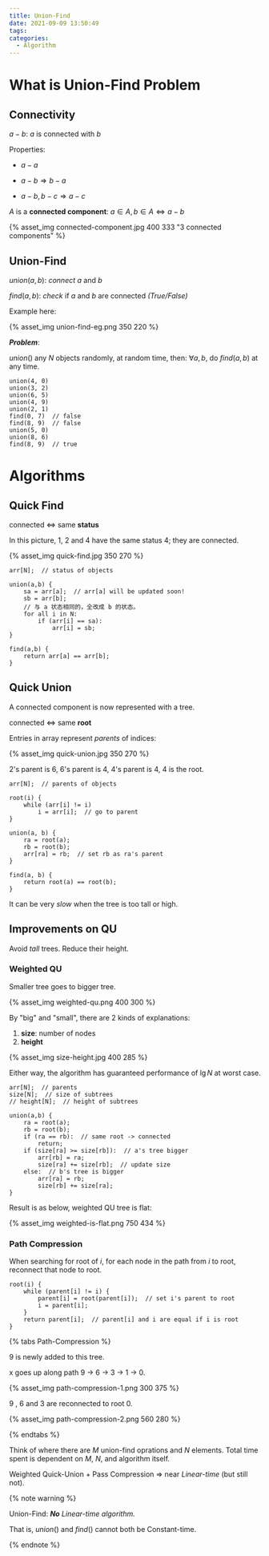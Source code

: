 ```yaml
---
title: Union-Find
date: 2021-09-09 13:50:49
tags:
categories:
  - Algorithm
---
```


# What is Union-Find Problem

## Connectivity

$a-b$: $a$ is connected with $b$

Properties:

- $a-a$

- $a-b \Longrightarrow b-a$

- $a-b,b-c \Longrightarrow a-c$

$A$ is a **connected component**: $a\in{A},b\in{A} \iff a-b$

{% asset_img connected-component.jpg 400 333 "3 connected components" %}

<!--more-->

## Union-Find

$union(a,b)$: *connect* $a$ and $b$

$find(a,b)$: *check* if $a$ and $b$ are connected *(True/False)*

Example here:

{% asset_img union-find-eg.png 350 220 %}

***Problem***:

$union()$ any $N$ objects randomly, at random time, then: ${\forall}a,b$, do $find(a,b)$ at any time.

```pseudocode
union(4, 0)
union(3, 2)
union(6, 5)
union(4, 9)
union(2, 1)
find(0, 7)  // false
find(8, 9)  // false
union(5, 0)
union(8, 6)
find(8, 9)  // true
```

# Algorithms

## Quick Find

connected $\iff$ same **status**

In this picture, 1, 2 and 4 have the same status 4; they are connected.

{% asset_img quick-find.jpg 350 270 %}

```pseudocode
arr[N];  // status of objects

union(a,b) {
	sa = arr[a];  // arr[a] will be updated soon!
	sb = arr[b];
	// 与 a 状态相同的，全改成 b 的状态。
	for all i in N:
		if (arr[i] == sa):
			arr[i] = sb;
}

find(a,b) {
	return arr[a] == arr[b];
}
```
## Quick Union

A connected component is now represented with a tree.

connected $\iff$ same **root**

Entries in array represent *parents* of indices:

{% asset_img quick-union.jpg 350 270 %}

2's parent is 6, 6's parent is 4, 4's parent is 4, 4 is the root.

```pseudocode
arr[N];  // parents of objects

root(i) {
	while (arr[i] != i)
		i = arr[i];  // go to parent
}

union(a, b) {
	ra = root(a);
	rb = root(b);
	arr[ra] = rb;  // set rb as ra's parent
}

find(a, b) {
	return root(a) == root(b);
}
```
It can be very *slow* when the tree is too tall or high.

## Improvements on QU

Avoid *tall* trees. Reduce their height.

### Weighted QU

Smaller tree goes to bigger tree.

{% asset_img weighted-qu.png 400 300 %}

By "big" and "small", there are 2 kinds of explanations:

1. **size**: number of nodes
2. **height**

{% asset_img size-height.jpg 400 285 %}

Either way, the algorithm has guaranteed performance of $\lg{N}$ at worst case.

```pseudocode
arr[N];  // parents
size[N];  // size of subtrees
// height[N];  // height of subtrees

union(a,b) {
	ra = root(a);
	rb = root(b);
	if (ra == rb):  // same root -> connected
		return;
	if (size[ra] >= size[rb]):  // a's tree bigger
		arr[rb] = ra;
		size[ra] += size[rb];  // update size
	else:  // b's tree is bigger
		arr[ra] = rb;
		size[rb] += size[ra];
}
```
Result is as below, weighted QU tree is flat:

{% asset_img weighted-is-flat.png 750 434 %}

### Path Compression

When searching for root of $i$, for each node in the path from $i$ to root, reconnect that node to root.

````pseudocode
root(i) {
    while (parent[i] != i) {
        parent[i] = root(parent[i]);  // set i's parent to root
        i = parent[i];
    }
    return parent[i];  // parent[i] and i are equal if i is root
}
````

{% tabs Path-Compression %}

<!-- tab Before -->

9 is newly added to this tree.

x goes up along path 9 -> 6 -> 3 -> 1 -> 0.

{% asset_img path-compression-1.png 300 375 %}

<!-- endtab -->

<!-- tab After -->

9 , 6 and 3 are reconnected to root 0.

{% asset_img path-compression-2.png 560 280 %}

<!-- endtab -->

{% endtabs %}

Think of where there are $M$ union-find oprations and $N$ elements. Total time spent is dependent on $M$, $N$, and algorithm itself.

Weighted Quick-Union + Pass Compression $\Rightarrow$ near *Linear-time* (but still not).

{% note warning %}

Union-Find: ***No** Linear-time algorithm.*

That is, $union()$ and $find()$ cannot both be Constant-time.

{% endnote %}
